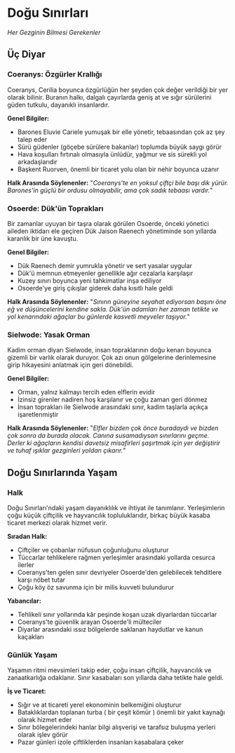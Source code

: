 # Doğu Sınırları
*Her Gezginin Bilmesi Gerekenler*

## Üç Diyar

### Coeranys: Özgürler Krallığı
Coeranys, Cerilia boyunca özgürlüğün her şeyden çok değer verildiği bir yer olarak bilinir. Buranın halkı, dalgalı çayırlarda geniş at ve sığır sürülerini güden tutkulu, dayanıklı insanlardır.

**Genel Bilgiler:**
- Barones Eluvie Cariele yumuşak bir elle yönetir, tebaasından çok az şey talep eder
- Sürü güdenler (göçebe sürülere bakanlar) toplumda büyük saygı görür
- Hava koşulları fırtınalı olmasıyla ünlüdür, yağmur ve sis sürekli yol arkadaşlarıdır
- Başkent Ruorven, önemli bir ticaret yolu olan bir nehir boyunca uzanır

**Halk Arasında Söylenenler:**
"*Coeranys'te en yoksul çiftçi bile başı dik yürür. Barones'in güçlü bir ordusu olmayabilir, ama çok sadık tebaası vardır.*"

### Osoerde: Dük'ün Toprakları
Bir zamanlar uyuyan bir taşra olarak görülen Osoerde, önceki yönetici aileden iktidarı ele geçiren Dük Jaison Raenech yönetiminde son yıllarda karanlık bir üne kavuştu.

**Genel Bilgiler:**
- Dük Raenech demir yumrukla yönetir ve sert yasalar uygular
- Dük'ü memnun etmeyenler genellikle ağır cezalarla karşılaşır
- Kuzey sınırı boyunca yeni tahkimatlar inşa ediliyor
- Osoerde'ye giriş çıkışlar giderek daha kısıtlı hale geldi

**Halk Arasında Söylenenler:**
"*Sınırın güneyine seyahat ediyorsan başını öne eğ ve düşüncelerini kendine sakla. Dük'ün adamları her zaman tetikte ve yol kenarındaki ağaçlar bu günlerde kasvetli meyveler taşıyor.*"

### Sielwode: Yasak Orman
Kadim orman diyarı Sielwode, insan topraklarının doğu kenarı boyunca gizemli bir varlık olarak duruyor. Çok azı onun gölgelerine derinlemesine girip hikayesini anlatmak için geri dönebildi.

**Genel Bilgiler:**
- Orman, yalnız kalmayı tercih eden elflerin evidir
- İzinsiz girenler nadiren hoş karşılanır ve çoğu zaman geri dönmez
- İnsan toprakları ile Sielwode arasındaki sınır, kadim taşlarla açıkça işaretlenmiştir

**Halk Arasında Söylenenler:**
"*Elfler bizden çok önce buradaydı ve bizden çok sonra da burada olacak. Canına susamadıysan sınırlarını geçme. Derler ki ağaçların kendisi davetsiz misafirleri şaşırtmak için yer değiştirir ve tuhaf ışıklar gezginleri yoldan çıkarır.*"

## Doğu Sınırlarında Yaşam

### Halk
Doğu Sınırları'ndaki yaşam dayanıklılık ve ihtiyat ile tanımlanır. Yerleşimlerin çoğu küçük çiftçilik ve hayvancılık topluluklarıdır, birkaç büyük kasaba ticaret merkezi olarak hizmet verir.

**Sıradan Halk:**
- Çiftçiler ve çobanlar nüfusun çoğunluğunu oluşturur
- Tüccarlar tehlikelere rağmen yerleşimler arasındaki yollarda cesurca ilerler
- Coeranys'ten gelen sınır devriyeler Osoerde'den gelebilecek tehditlere karşı nöbet tutar
- Çoğu köy öz savunma için bir milis kuvveti bulundurur

**Yabancılar:**
- Tehlikeli sınır yollarında kâr peşinde koşan uzak diyarlardan tüccarlar
- Coeranys'te güvenlik arayan Osoerde'li mülteciler
- Diyarlar arasındaki ıssız bölgelerde saklanan haydutlar ve kanun kaçakları

### Günlük Yaşam
Yaşamın ritmi mevsimleri takip eder, çoğu insan çiftçilik, hayvancılık ve zanaatkarlığa odaklanır. Sınır kasabaları son yıllarda daha tetikte hale geldi.

**İş ve Ticaret:**
- Sığır ve at ticareti yerel ekonominin belkemiğini oluşturur
- Bataklıklardan toplanan turba ( bir çeşit kömür ) önemli bir yakıt kaynağı olarak hizmet eder
- Sınır bölegelerindeki hanlar bilgi alışverişi ve tarafsız buluşma yerleri olarak işlev görür
- Pazar günleri izole çiftliklerden insanları kasabalara çeker

